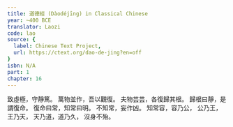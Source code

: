 ```yaml
---
title: 道德經 (Dàodéjīng) in Classical Chinese
year: ~400 BCE
translator: Laozi
code: lao
source: {
  label: Chinese Text Project,
  url: https://ctext.org/dao-de-jing?en=off
}
isbn: N/A
part: 1
chapter: 16
---
```

致虛極，守靜篤。
萬物並作，吾以觀復。
夫物芸芸，各復歸其根。
歸根曰靜，是謂復命。
復命曰常，知常曰明。
不知常，妄作凶。
知常容，容乃公，
公乃王，王乃天，
天乃道，道乃久，
沒身不殆。